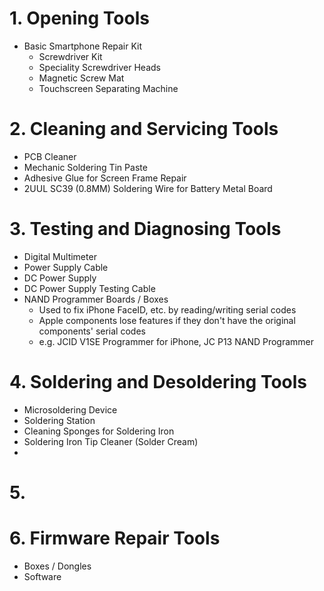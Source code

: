 # 1. Opening Tools
- Basic Smartphone Repair Kit
	- Screwdriver Kit
	- Speciality Screwdriver Heads
	- Magnetic Screw Mat
	- Touchscreen Separating Machine
# 2. Cleaning and Servicing Tools
 - PCB Cleaner
 - Mechanic Soldering Tin Paste
 - Adhesive Glue for Screen Frame Repair
 - 2UUL SC39 (0.8MM) Soldering Wire for Battery Metal Board
# 3. Testing and Diagnosing Tools
- Digital Multimeter
- Power Supply Cable
- DC Power Supply
- DC Power Supply Testing Cable
- NAND Programmer Boards / Boxes
	- Used to fix iPhone FaceID, etc. by reading/writing serial codes
	- Apple components lose features if they don't have the original components' serial codes
	- e.g. JCID V1SE Programmer for iPhone, JC P13 NAND Programmer
# 4. Soldering and Desoldering Tools
- Microsoldering Device
- Soldering Station
- Cleaning Sponges for Soldering Iron
- Soldering Iron Tip Cleaner (Solder Cream)
- 
# 5. 
# 6. Firmware Repair Tools
- Boxes / Dongles
- Software